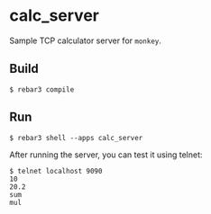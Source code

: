 calc_server
===========

Sample TCP calculator server for `monkey`.

Build
-----

    $ rebar3 compile

Run
---

    $ rebar3 shell --apps calc_server

After running the server, you can test it using telnet:

    $ telnet localhost 9090
    10
    20.2
    sum
    mul
